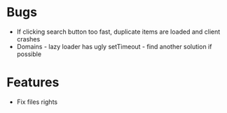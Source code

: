 # Bugs

- If clicking search button too fast, duplicate items are loaded and client crashes
- Domains - lazy loader has ugly setTimeout - find another solution if possible

# Features

- Fix files rights
